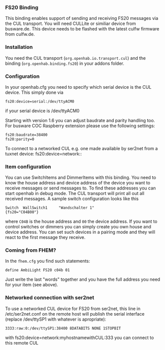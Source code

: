 ### FS20 Binding

This binding enables support of sending and receiving FS20 messages via the CUL transport. You will need CULLite or similiar device from busware.de. This device needs to be flashed with the latest culfw firmware from culfw.de.

### Installation
You need the CUL transport (`org.openhab.io.transport.cul`) and the binding (`org.openhab.binding.fs20`) in your addons folder.

### Configuration
In your openhab.cfg you need to specify which serial device is the CUL device. This simply done via

    fs20:device=serial:/dev/ttyACM0

if your serial device is /dev/ttyACM0

Starting with version 1.6 you can adjust baudrate and parity handling too. For busware COC Raspberry extension please use the following settings: 

    fs20:baudrate=38400
    fs20:parity=0

To connect to a networked CUL e.g. one made available by ser2net from a tuxnet device:
    fs20:device=network:<my host ip>:<my port>

### Item configuration
You can use SwitchItems and DimmerItems with this binding. You need to know the house address and device address of the device you want to receive messages or send messages to. To find these addresses you can start openhab in debug mode. The CUL transport will print all out all received messages.
A sample switch configuration looks like this

    Switch  WallSwitch1     "Wandschalter 1"                {fs20="C04B00"}

where `C04B` is the house address and `00` the device address. If you want to control switches or dimmers you can simply create you own house and device address. You can set such devices in a pairing mode and they will react to the first message they receive.

### Coming from FHEM?

In the `fhem.cfg` you find such statements:

    define AmbiLight FS20 c04b 01

Just write the last "words" together and you have the full address you need for your item (see above).

### Networked connection with ser2net

To use a networked CUL device for FS20 from ser2net, this line in /etc/ser2net.conf on the remote host will publish the serial interface (replace /dev/ttySP1 with whatever is apropriate):

    3333:raw:0:/dev/ttySP1:38400 8DATABITS NONE 1STOPBIT
with
    fs20:device=network:myhostnamewithCUL:333
you can connect to this remote CUL